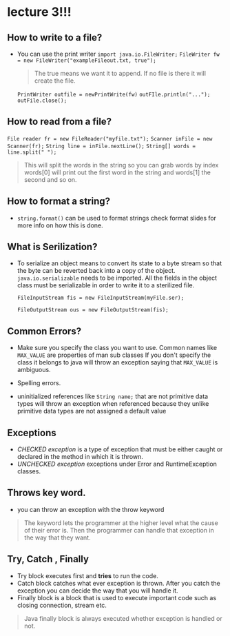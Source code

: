 # lecture 3!!!
## How to write to a file?
  - You can use the print writer `import java.io.FileWriter;`
    `FileWriter fw = new FileWriter("exampleFileout.txt, true");`

      > The true means we want it to append. If no file is there it will create
      the file.

    `PrintWriter outfile = newPrintWrite(fw)`
    `outFIle.println("...");`
    `outFile.close();`

## How to read from a file?
 `File reader fr = new FileReader("myfile.txt");`
 `Scanner inFile = new Scanner(fr);`
 `String line = inFile.nextLine();`
 `String[] words = line.split(" ");`
  > This will split the words in the string so you can grab words by index
    words[0] will print out the first word in the string and words[1] the second
    and so on.

## How to format a string?
  - `string.format()` can be used to format strings
     check format slides for more info on how this is done.

## What is Serilization?
  - To serialize an object means to convert its state to a byte stream so that
    the byte can be reverted back into a copy of the object.
    `java.io.serializable` needs to be imported.
    All the fields in the object class must be serializable in order to write it
    to a sterilized file.

    `FileInputStream fis = new FileInputStream(myFile.ser);`

    `FileOutputStream ous = new FileOutputStream(fis);`

## Common Errors?
 -  Make sure you specify the class you want to use.
    Common names like `MAX_VALUE` are properties of man sub classes
    If you don't specify the class it belongs to java will throw an exception
    saying that `MAX_VALUE` is ambiguous.

 -  Spelling errors.
 -  uninitialized references like `String name;` that are not primitive
    data types will throw an exception when referenced because they unlike primitive
    data types are not assigned a default value

## Exceptions
 - *CHECKED exception* is a type of exception that must be either
    caught or declared in the method in which it is thrown.
 - *UNCHECKED exception* exceptions under Error and RuntimeException classes.

## Throws key word.
  - you can throw an exception with the throw keyword
  > The keyword lets the programmer at the higher level what the cause of their error is. Then the programmer can handle that exception in the way that they want.

## Try, Catch , Finally
  - Try block executes first and **tries** to run the code.
  - Catch block catches what ever exception is thrown. After you catch the exception you can decide the way that you will handle it.
  - Finally block is a block that is used to execute important code such as closing connection, stream etc.
  > Java finally block is always executed whether exception is handled or not.

  
